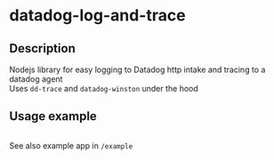 # datadog-log-and-trace

## Description  
Nodejs library for easy logging to Datadog http intake and tracing to a datadog agent  
Uses `dd-trace` and `datadog-winston` under the hood  

## Usage example  
```

```
See also example app in `/example`